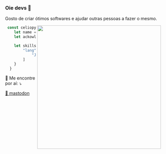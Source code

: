 ### Oie devs 👋

Gosto de criar ótimos softwares e ajudar outras pessoas a fazer o mesmo.

<img src="https://i2.wp.com/allhtaccess.info/wp-content/uploads/2018/03/programming.gif?fit=1281%2C716&ssl=1" min-width="400px" max-width="400px" width="400px" align="right">

```js
 const celiopy = () => {
    let name = "Celio"
    let ackowledgements = "Web Developer"

    let skills = {
        "lang": [
            "Javascript", "Python", "PHP"
        ]
    }
  }
```

<p align="left">
  💌 Me encontre por aí: ⤵️
</p>

<p align="left">
  <a href="https://mas.to/@celiopy">🐘 mastodon</a>
</p>

<!--
**celiopy/celiopy** is a ✨ _special_ ✨ repository because its `README.md` (this file) appears on your GitHub profile.

Here are some ideas to get you started:

- 🔭 I’m currently working on ...
- 🌱 I’m currently learning ...
- 👯 I’m looking to collaborate on ...
- 🤔 I’m looking for help with ...
- 💬 Ask me about ...
- 📫 How to reach me: ...
- 😄 Pronouns: ...
- ⚡ Fun fact: ...
-->
